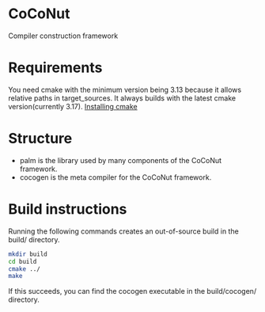 # CoCoNut
Compiler construction framework

# Requirements
You need cmake with the minimum version being 3.13 because it allows relative paths in target\_sources.
It always builds with the latest cmake version(currently 3.17).
[Installing cmake](https://cmake.org/install/)

# Structure
- palm is the library used by many components of the CoCoNut framework.
- cocogen is the meta compiler for the CoCoNut framework.

# Build instructions
Running the following commands creates an out-of-source build in the build/ directory.
```sh
mkdir build
cd build
cmake ../
make
```
If this succeeds, you can find the cocogen executable in the build/cocogen/ directory.
